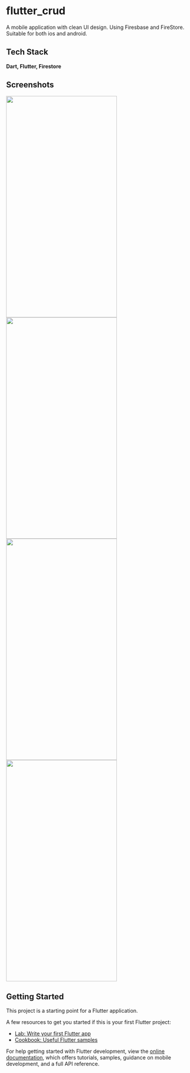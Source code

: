 # flutter_crud
A mobile application with clean UI design. Using Firesbase and FireStore. Suitable for both ios and android.

## Tech Stack

**Dart, Flutter, Firestore** 

## Screenshots
<div width="100%" display="flex" justify-content="space-evenly">
 <img src="https://user-images.githubusercontent.com/113452509/200176601-ee52979d-619b-4b70-b7e9-ff72770c397c.png"  width="300" height="600">
<img src="https://user-images.githubusercontent.com/113452509/200176609-4ffbc62a-590d-46ad-a80e-ac4da6e6e8b7.png"  width="300" height="600">
<img src="https://user-images.githubusercontent.com/113452509/200176610-d6843967-d220-4f26-968a-ed0e93f39136.png"  width="300" height="600">
<img src="https://user-images.githubusercontent.com/113452509/200176611-6b4eb0f0-0e2b-49ee-892a-2fe6319f3458.png"  width="300" height="600">
</div>




## Getting Started

This project is a starting point for a Flutter application.

A few resources to get you started if this is your first Flutter project:

- [Lab: Write your first Flutter app](https://docs.flutter.dev/get-started/codelab)
- [Cookbook: Useful Flutter samples](https://docs.flutter.dev/cookbook)

For help getting started with Flutter development, view the
[online documentation](https://docs.flutter.dev/), which offers tutorials,
samples, guidance on mobile development, and a full API reference.
